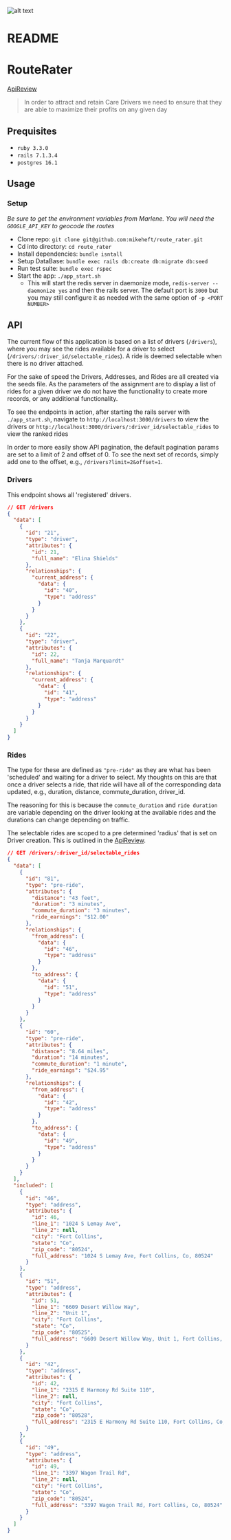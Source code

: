 ![alt text](logo_2x.png)
# README

# RouteRater

[ApiReview](https://docs.google.com/document/d/1EIruijeCCnIcu7I0AWO1ic397ll4yv2Fh5NWU4cgFlY/edit#heading=h.mqfjv3fbg3fa)

> In order to attract and retain Care Drivers we need to ensure that they are able to maximize their profits on any given day

## Prequisites
- `ruby 3.3.0`
- `rails 7.1.3.4`
- `postgres 16.1`

## Usage
### Setup
_Be sure to get the environment variables from Marlene. You will need the `GOOGLE_API_KEY` to geocode the routes_

- Clone repo: `git clone git@github.com:mikeheft/route_rater.git`
- Cd into directory: `cd route_rater`
- Install dependencies: `bundle isntall`
- Setup DataBase: `bundle exec rails db:create db:migrate db:seed`
- Run test suite: `bundle exec rspec`
- Start the app: `./app_start.sh`
    - This will start the redis server in daemonize mode, `redis-server --daemonize yes` and then the rails server. The default port is `3000` but you may still configure it as needed with the same option of `-p <PORT NUMBER>`

## API

The current flow of this application is based on a list of drivers (`/drivers`), where you may see the rides available for a driver to select (`/drivers/:driver_id/selectable_rides`). A ride is deemed selectable when there is no driver attached.

For the sake of speed the Drivers, Addresses, and Rides are all created via the seeds file. As the parameters of the assignment are to display a list of rides for a given driver we do not have the functionality to create more records, or any additional functionality.

To see the endpoints in action, after starting the rails server with `./app_start.sh`, navigate to `http://localhost:3000/drivers` to view the drivers or `http://localhost:3000/drivers/:driver_id/selectable_rides` to view the ranked rides

In order to more easily show API pagination, the default pagination params are set to a limit of 2 and offset of 0. To see the next set of records, simply add one to the offset, e.g., `/drivers?limit=2&offset=1`.

### Drivers
This endpoint shows all 'registered' drivers.

```json
// GET /drivers
{
  "data": [
    {
      "id": "21",
      "type": "driver",
      "attributes": {
        "id": 21,
        "full_name": "Elina Shields"
      },
      "relationships": {
        "current_address": {
          "data": {
            "id": "40",
            "type": "address"
          }
        }
      }
    },
    {
      "id": "22",
      "type": "driver",
      "attributes": {
        "id": 22,
        "full_name": "Tanja Marquardt"
      },
      "relationships": {
        "current_address": {
          "data": {
            "id": "41",
            "type": "address"
          }
        }
      }
    }
  ]
}
```

### Rides
The type for these are defined as `"pre-ride"` as they are what has been 'scheduled' and waiting for a driver to select. My thoughts on this are that once a driver selects a ride, that ride will have all of the corresponding data updated, e.g., duration, distance, commute_duration, driver_id.

The reasoning for this is because the `commute_duration` and `ride duration` are variable depending on the driver looking at the available rides and the durations can change depending on traffic.

The selectable rides are scoped to a pre determined 'radius' that is set on Driver creation. This is outlined in the [ApiReview](https://docs.google.com/document/d/1EIruijeCCnIcu7I0AWO1ic397ll4yv2Fh5NWU4cgFlY/edit#heading=h.mqfjv3fbg3fa).

```json
// GET /drivers/:driver_id/selectable_rides
{
  "data": [
    {
      "id": "81",
      "type": "pre-ride",
      "attributes": {
        "distance": "43 feet",
        "duration": "3 minutes",
        "commute_duration": "3 minutes",
        "ride_earnings": "$12.00"
      },
      "relationships": {
        "from_address": {
          "data": {
            "id": "46",
            "type": "address"
          }
        },
        "to_address": {
          "data": {
            "id": "51",
            "type": "address"
          }
        }
      }
    },
    {
      "id": "60",
      "type": "pre-ride",
      "attributes": {
        "distance": "8.64 miles",
        "duration": "14 minutes",
        "commute_duration": "1 minute",
        "ride_earnings": "$24.95"
      },
      "relationships": {
        "from_address": {
          "data": {
            "id": "42",
            "type": "address"
          }
        },
        "to_address": {
          "data": {
            "id": "49",
            "type": "address"
          }
        }
      }
    }
  ],
  "included": [
    {
      "id": "46",
      "type": "address",
      "attributes": {
        "id": 46,
        "line_1": "1024 S Lemay Ave",
        "line_2": null,
        "city": "Fort Collins",
        "state": "Co",
        "zip_code": "80524",
        "full_address": "1024 S Lemay Ave, Fort Collins, Co, 80524"
      }
    },
    {
      "id": "51",
      "type": "address",
      "attributes": {
        "id": 51,
        "line_1": "6609 Desert Willow Way",
        "line_2": "Unit 1",
        "city": "Fort Collins",
        "state": "Co",
        "zip_code": "80525",
        "full_address": "6609 Desert Willow Way, Unit 1, Fort Collins, Co, 80525"
      }
    },
    {
      "id": "42",
      "type": "address",
      "attributes": {
        "id": 42,
        "line_1": "2315 E Harmony Rd Suite 110",
        "line_2": null,
        "city": "Fort Collins",
        "state": "Co",
        "zip_code": "80528",
        "full_address": "2315 E Harmony Rd Suite 110, Fort Collins, Co, 80528"
      }
    },
    {
      "id": "49",
      "type": "address",
      "attributes": {
        "id": 49,
        "line_1": "3397 Wagon Trail Rd",
        "line_2": null,
        "city": "Fort Collins",
        "state": "Co",
        "zip_code": "80524",
        "full_address": "3397 Wagon Trail Rd, Fort Collins, Co, 80524"
      }
    }
  ]
}
```